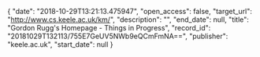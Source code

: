 {
  "date": "2018-10-29T13:21:13.475947", 
  "open_access": false, 
  "target_url": "http://www.cs.keele.ac.uk/km/", 
  "description": "", 
  "end_date": null, 
  "title": "Gordon Rugg's Homepage - Things in Progress", 
  "record_id": "20181029T132113/755E7GeUV5NWb9eQCmFmNA==", 
  "publisher": "keele.ac.uk", 
  "start_date": null
}

